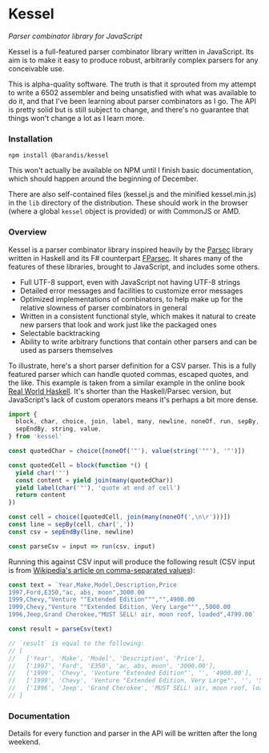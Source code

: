 <!--
 Copyright (c) 2020 Thomas J. Otterson
 
 This software is released under the MIT License.
 https://opensource.org/licenses/MIT
-->

# Kessel
*Parser combinator library for JavaScript*

Kessel is a full-featured parser combinator library written in JavaScript. Its aim is to make it easy to produce robust, arbitrarily complex parsers for any conceivable use.

This is alpha-quality software. The truth is that it sprouted from my attempt to write a 6502 assembler and being unsatisfied with what was available to do it, and that I've been learning about parser combinators as I go. The API is pretty solid but is still subject to change, and there's no guarantee that things won't change a lot as I learn more.

### Installation

```
npm install @barandis/kessel
```

This won't actually be available on NPM until I finish basic documentation, which should happen around the beginning of December.

There are also self-contained files (kessel.js and the minified kessel.min.js) in the `lib` directory of the distribution. These should work in the browser (where a global `kessel` object is provided) or with CommonJS or AMD.

### Overview

Kessel is a parser combinator library inspired heavily by the [Parsec][1] library written in Haskell and its F# counterpart [FParsec][2]. It shares many of the features of these libraries, brought to JavaScript, and includes some others.

* Full UTF-8 support, even with JavaScript not having UTF-8 strings
* Detailed error messages and facilities to customize error messages
* Optimized implementations of combinators, to help make up for the relative slowness of parser combinators in general
* Written in a consistent functional style, which makes it natural to create new parsers that look and work just like the packaged ones
* Selectable backtracking
* Ability to write arbitrary functions that contain other parsers and can be used as parsers themselves

To illustrate, here's a short parser definition for a CSV parser. This is a fully featured parser which can handle quoted commas, escaped quotes, and the like. This example is taken from a similar example in the online book [Real World Haskell][1]. It's shorter than the Haskell/Parsec version, but JavaScript's lack of custom operators means it's perhaps a bit more dense.

```javascript
import { 
  block, char, choice, join, label, many, newline, noneOf, run, sepBy,
  sepEndBy, string, value,
} from 'kessel'

const quotedChar = choice([noneOf('"'), value(string('""'), '"')])

const quotedCell = block(function *() {
  yield char('"')
  const content = yield join(many(quotedChar))
  yield label(char('"'), 'quote at end of cell')
  return content
})

const cell = choice([quotedCell, join(many(noneOf(',\n\r')))])
const line = sepBy(cell, char(','))
const csv = sepEndBy(line, newline)

const parseCsv = input => run(csv, input)
```

Running this against CSV input will produce the following result (CSV input is from [Wikipedia's article on comma-separated values][4]):

```javascript
const text = `Year,Make,Model,Description,Price
1997,Ford,E350,"ac, abs, moon",3000.00
1999,Chevy,"Venture ""Extended Edition""","",4900.00
1999,Chevy,"Venture ""Extended Edition, Very Large""",,5000.00
1996,Jeep,Grand Cherokee,"MUST SELL! air, moon roof, loaded",4799.00`

const result = parseCsv(text)

// `result` is equal to the following:
// [
//   ['Year', 'Make', 'Model', 'Description', 'Price'],
//   ['1997', 'Ford', 'E350', 'ac, abs, moon', '3000.00'],
//   ['1999', 'Chevy', 'Venture "Extended Edition"', '', '4900.00'],
//   ['1999', 'Chevy', 'Venture "Extended Edition, Very Large"', '', '5000.00'], 
//   ['1996', 'Jeep', 'Grand Cherokee', 'MUST SELL! air, moon roof, loaded', '4799.00']
// ]
```

### Documentation

Details for every function and parser in the API will be written after the long weekend.

[1]: https://hackage.haskell.org/package/parsec
[2]: https://www.quanttec.com/fparsec/
[3]: http://book.realworldhaskell.org/read/using-parsec.html
[4]: https://en.wikipedia.org/wiki/Comma-separated_values#Example
